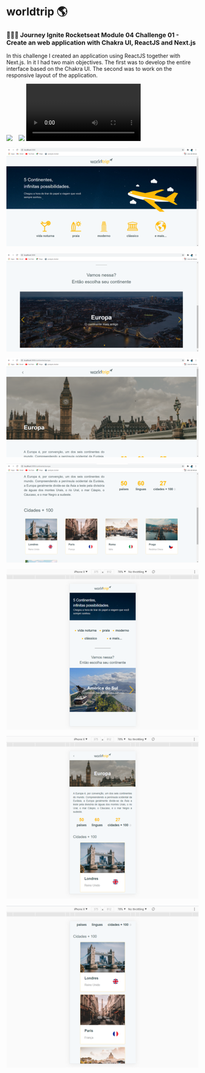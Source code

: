
# worldtrip 🌎
### 👩🏾‍🚀 Journey Ignite Rocketseat Module 04 Challenge 01 - Create an web application with Chakra UI, ReactJS and Next.js

<p>
In this challenge I created an application using ReactJS together with Next.js.
In it I had two main objectives.
The first was to develop the entire interface based on the Chakra UI. The second was to work on the responsive layout of the application.
</p>

![](gif1.gif) _&nbsp;&nbsp;_ ![](gif2.gif) 
![](video.mp4)
</br>

![](img1.png)

![](img2.png) 

![](img3.png)

![](img4.png) 

![](img-cel-1.png)
</br>

![](img-cel-2.png)
</br>

![](img-cel-3.png)
